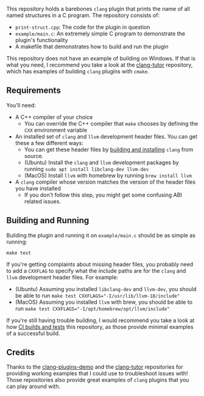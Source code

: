 This repository holds a barebones `clang` plugin that prints the name of all named structures in a C program.
The repository consists of:

- `print-struct.cpp`: The code for the plugin in question
- `example/main.c`: An extremely simple C program to demonstrate the plugin's functionality
- A makefile that demonstrates how to build and run the plugin

This repository does not have an example of building on Windows. If that is what you need, I recommend
you take a look at the [clang-tutor](https://github.com/banach-space/clang-tutor) repository, which has examples of building `clang` plugins with `cmake`.

## Requirements

You'll need:
- A C++ compiler of your choice
  - You can override the C++ compiler that `make` chooses by defining the `CXX` environment variable
- An installed set of `clang` and `llvm` development header files. You can get these a few different ways:
    - You can get these header files by [building and installing](https://clang.llvm.org/get_started.html) `clang` from source.
    - (Ubuntu) Install the `clang` and `llvm` development packages by running `sudo apt install libclang-dev llvm-dev`
    - (MacOS) Install `llvm` with homebrew by running `brew install llvm`
- A `clang` compiler whose version matches the version of the header files you have installed
    - If you don't follow this step, you might get some confusing ABI related issues.

## Building and Running

Building the plugin and running it on `example/main.c` should be as simple as running:

```
make test
```

If you're getting complaints about missing header files, you probably need to add a `CXXFLAG` to specify what the include paths are for the `clang` and `llvm` development header files.
For example:

- (Ubuntu) Assuming you installed `libclang-dev` and `llvm-dev`, you should be able to run `make test CXXFLAGS="-I/usr/lib/llvm-18/include"`
- (MacOS) Assuming you installed `llvm` with brew, you should be able to run `make test CXXFLAGS="-I/opt/homebrew/opt/llvm/include"`

If you're still having trouble building, I would recommend you take a look at how [CI builds and tests](/.github/workflows) this repository, as those provide
minimal examples of a successful build.

## Credits

Thanks to the [clang-plugins-demo](https://github.com/nsumner/clang-plugins-demo) and the [clang-tutor](https://github.com/banach-space/clang-tutor) repositories for providing working examples
that I could use to troubleshoot issues with!
Those repositories also provide great examples of `clang` plugins that you can play around with.
